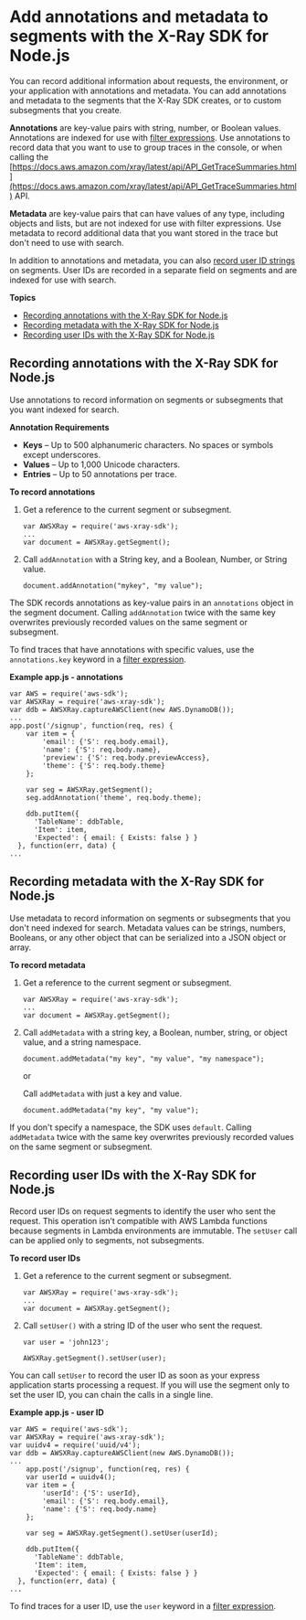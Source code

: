# Add annotations and metadata to segments with the X\-Ray SDK for Node\.js<a name="xray-sdk-nodejs-segment"></a>

You can record additional information about requests, the environment, or your application with annotations and metadata\. You can add annotations and metadata to the segments that the X\-Ray SDK creates, or to custom subsegments that you create\.

**Annotations** are key\-value pairs with string, number, or Boolean values\. Annotations are indexed for use with [filter expressions](xray-console-filters.md)\. Use annotations to record data that you want to use to group traces in the console, or when calling the [https://docs.aws.amazon.com/xray/latest/api/API_GetTraceSummaries.html](https://docs.aws.amazon.com/xray/latest/api/API_GetTraceSummaries.html) API\.

**Metadata** are key\-value pairs that can have values of any type, including objects and lists, but are not indexed for use with filter expressions\. Use metadata to record additional data that you want stored in the trace but don't need to use with search\.

In addition to annotations and metadata, you can also [record user ID strings](#xray-sdk-nodejs-segment-userid) on segments\. User IDs are recorded in a separate field on segments and are indexed for use with search\.

**Topics**
+ [Recording annotations with the X\-Ray SDK for Node\.js](#xray-sdk-nodejs-segment-annotations)
+ [Recording metadata with the X\-Ray SDK for Node\.js](#xray-sdk-nodejs-segment-metadata)
+ [Recording user IDs with the X\-Ray SDK for Node\.js](#xray-sdk-nodejs-segment-userid)

## Recording annotations with the X\-Ray SDK for Node\.js<a name="xray-sdk-nodejs-segment-annotations"></a>

Use annotations to record information on segments or subsegments that you want indexed for search\.

**Annotation Requirements**
+ **Keys** – Up to 500 alphanumeric characters\. No spaces or symbols except underscores\.
+ **Values** – Up to 1,000 Unicode characters\.
+ **Entries** – Up to 50 annotations per trace\.

**To record annotations**

1. Get a reference to the current segment or subsegment\.

   ```
   var AWSXRay = require('aws-xray-sdk');
   ...
   var document = AWSXRay.getSegment();
   ```

1. Call `addAnnotation` with a String key, and a Boolean, Number, or String value\.

   ```
   document.addAnnotation("mykey", "my value");
   ```

The SDK records annotations as key\-value pairs in an `annotations` object in the segment document\. Calling `addAnnotation` twice with the same key overwrites previously recorded values on the same segment or subsegment\.

To find traces that have annotations with specific values, use the `annotations.key` keyword in a [filter expression](xray-console-filters.md)\.

**Example app\.js \- annotations**  

```
var AWS = require('aws-sdk');
var AWSXRay = require('aws-xray-sdk');
var ddb = AWSXRay.captureAWSClient(new AWS.DynamoDB());
...
app.post('/signup', function(req, res) {
    var item = {
        'email': {'S': req.body.email},
        'name': {'S': req.body.name},
        'preview': {'S': req.body.previewAccess},
        'theme': {'S': req.body.theme}
    };

    var seg = AWSXRay.getSegment();
    seg.addAnnotation('theme', req.body.theme);
  
    ddb.putItem({
      'TableName': ddbTable,
      'Item': item,
      'Expected': { email: { Exists: false } }
  }, function(err, data) {
...
```

## Recording metadata with the X\-Ray SDK for Node\.js<a name="xray-sdk-nodejs-segment-metadata"></a>

Use metadata to record information on segments or subsegments that you don't need indexed for search\. Metadata values can be strings, numbers, Booleans, or any other object that can be serialized into a JSON object or array\.

**To record metadata**

1. Get a reference to the current segment or subsegment\.

   ```
   var AWSXRay = require('aws-xray-sdk');
   ...
   var document = AWSXRay.getSegment();
   ```

1. Call `addMetadata` with a string key, a Boolean, number, string, or object value, and a string namespace\.

   ```
   document.addMetadata("my key", "my value", "my namespace");
   ```

   or

   Call `addMetadata` with just a key and value\.

   ```
   document.addMetadata("my key", "my value");
   ```

If you don't specify a namespace, the SDK uses `default`\. Calling `addMetadata` twice with the same key overwrites previously recorded values on the same segment or subsegment\.

## Recording user IDs with the X\-Ray SDK for Node\.js<a name="xray-sdk-nodejs-segment-userid"></a>

Record user IDs on request segments to identify the user who sent the request\. This operation isn’t compatible with AWS Lambda functions because segments in Lambda environments are immutable\. The `setUser` call can be applied only to segments, not subsegments\.

**To record user IDs**

1. Get a reference to the current segment or subsegment\.

   ```
   var AWSXRay = require('aws-xray-sdk');
   ...
   var document = AWSXRay.getSegment();
   ```

1. Call `setUser()` with a string ID of the user who sent the request\.

   ```
   var user = 'john123';
   
   AWSXRay.getSegment().setUser(user);
   ```

You can call `setUser` to record the user ID as soon as your express application starts processing a request\. If you will use the segment only to set the user ID, you can chain the calls in a single line\.

**Example app\.js \- user ID**  

```
var AWS = require('aws-sdk');
var AWSXRay = require('aws-xray-sdk');
var uuidv4 = require('uuid/v4');
var ddb = AWSXRay.captureAWSClient(new AWS.DynamoDB());
...
    app.post('/signup', function(req, res) {
    var userId = uuidv4();
    var item = {
        'userId': {'S': userId},
        'email': {'S': req.body.email},
        'name': {'S': req.body.name}
    };

    var seg = AWSXRay.getSegment().setUser(userId);
  
    ddb.putItem({
      'TableName': ddbTable,
      'Item': item,
      'Expected': { email: { Exists: false } }
  }, function(err, data) {
...
```

To find traces for a user ID, use the `user` keyword in a [filter expression](https://docs.aws.amazon.com/xray/latest/devguide/xray-console-filters.html)\.